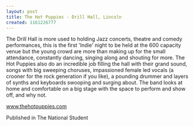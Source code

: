 ```yaml
---
layout: post
title: The Hot Puppies - Drill Hall, Lincoln
created: 1161226777
---
```

The Drill Hall is more used to holding Jazz concerts, theatre and comedy performances, this is the first 'Indie' night to be held at the 600 capacity venue but the young crowd are more than making up for the small attendance, constantly dancing, singing along and shouting for more. The Hot Puppies also do an incredible job filling the hall with their grand sound, songs with big sweeping choruses, impassioned female led vocals (a crooner for the rock generation if you like), a pounding drummer and layers of synths and keyboards swooping and surging about. The band looks at home and comfortable on a big stage with the space to perform and show off, and why not.

<a href='http://www.thehotpuppies.com' target='_blank'>www.thehotpuppies.com</a>


Published in The National Student
